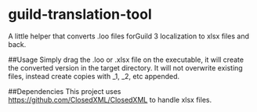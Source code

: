 # guild-translation-tool
A little helper that converts .loo files forGuild 3 localization to xlsx files and back.

##Usage
Simply drag the .loo or .xlsx file on the executable, it will create the converted version in the target directory. 
It will not overwrite existing files, instead create copies with _1, _2, etc appended.


##Dependencies
This project uses https://github.com/ClosedXML/ClosedXML to handle xlsx files.